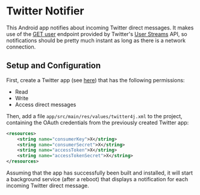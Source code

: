 # Twitter Notifier

This Android app notifies about incoming Twitter direct messages.  It makes use of the [GET user](https://dev.twitter.com/streaming/reference/get/user) endpoint provided by Twitter's [User Streams](https://dev.twitter.com/streaming/userstreams) API, so notifications should be pretty much instant as long as there is a network connection.

## Setup and Configuration

First, create a Twitter app (see [here](https://apps.twitter.com/)) that has the following permissions:

* Read
* Write 
* Access direct messages

Then, add a file `app/src/main/res/values/twitter4j.xml` to the project, containing the OAuth credentials from the previously created Twitter app:

```xml
<resources>
    <string name="consumerKey">X</string>
    <string name="consumerSecret">X</string>
    <string name="accessToken">X</string>
    <string name="accessTokenSecret">X</string>
</resources>
```

Assuming that the app has successfully been built and installed, it will start a background service (after a reboot) that displays a notification for each incoming Twitter direct message.
